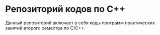 # Репозиторий кодов по C++
Данный репозиторий включает в себя коды программ практических занятий второго семестра по С/C++.
